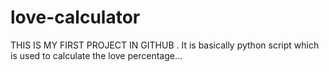 # love-calculator
THIS IS MY FIRST PROJECT IN GITHUB .
It is basically python script which is used to calculate the love percentage...
